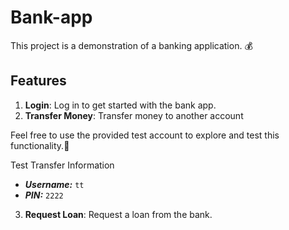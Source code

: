 # Bank-app
This project is a demonstration of a banking application. 💰

## Features
1. **Login**: Log in to get started with the bank app.
2. **Transfer Money**: Transfer money to another account

Feel free to use the provided test account to explore and test this functionality.🙂

 Test Transfer Information
+ ***Username:*** `tt`
+ ***PIN:*** `2222`

3. **Request Loan**: Request a loan from the bank.

